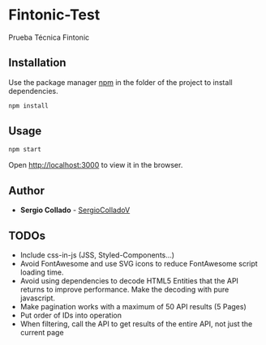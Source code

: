 # Fintonic-Test

Prueba Técnica Fintonic

## Installation

Use the package manager [npm](https://www.npmjs.com/get-npm) in the folder of the project to install dependencies.

```bash
npm install
```

## Usage

```bash
npm start
```

Open [http://localhost:3000](http://localhost:3000) to view it in the browser.

## Author

* **Sergio Collado** - [SergioColladoV](https://github.com/SergioColladoV)

## TODOs

* Include css-in-js (JSS, Styled-Components...)
* Avoid FontAwesome and use SVG icons to reduce FontAwesome script loading time.
* Avoid using dependencies to decode HTML5 Entities that the API returns to improve performance. Make the decoding with pure javascript.
* Make pagination works with a maximum of 50 API results (5 Pages)
* Put order of IDs into operation
* When filtering, call the API to get results of the entire API, not just the current page